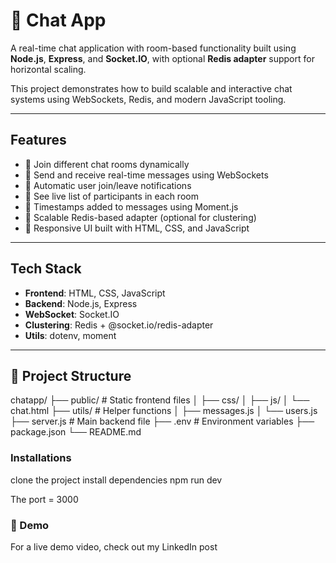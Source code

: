 # 💬 Chat App

A real-time chat application with room-based functionality built using **Node.js**, **Express**, and **Socket.IO**, with optional **Redis adapter** support for horizontal scaling.

This project demonstrates how to build scalable and interactive chat systems using WebSockets, Redis, and modern JavaScript tooling.

---

##  Features

- 🔸 Join different chat rooms dynamically
- 🔸 Send and receive real-time messages using WebSockets
- 🔸 Automatic user join/leave notifications
- 🔸 See live list of participants in each room
- 🔸 Timestamps added to messages using Moment.js
- 🔸 Scalable Redis-based adapter (optional for clustering)
- 🔸 Responsive UI built with HTML, CSS, and JavaScript

---

##  Tech Stack

- **Frontend**: HTML, CSS, JavaScript
- **Backend**: Node.js, Express
- **WebSocket**: Socket.IO
- **Clustering**: Redis + @socket.io/redis-adapter
- **Utils**: dotenv, moment

---


## 📁 Project Structure
chatapp/
├── public/ # Static frontend files
│ ├── css/
│ ├── js/
│ └── chat.html
├── utils/ # Helper functions
│ ├── messages.js
│ └── users.js
├── server.js # Main backend file
├── .env # Environment variables
├── package.json
└── README.md

### Installations
clone the project
install dependencies
npm run dev

The port = 3000

### 📸 Demo
For a live demo video, check out my LinkedIn post




